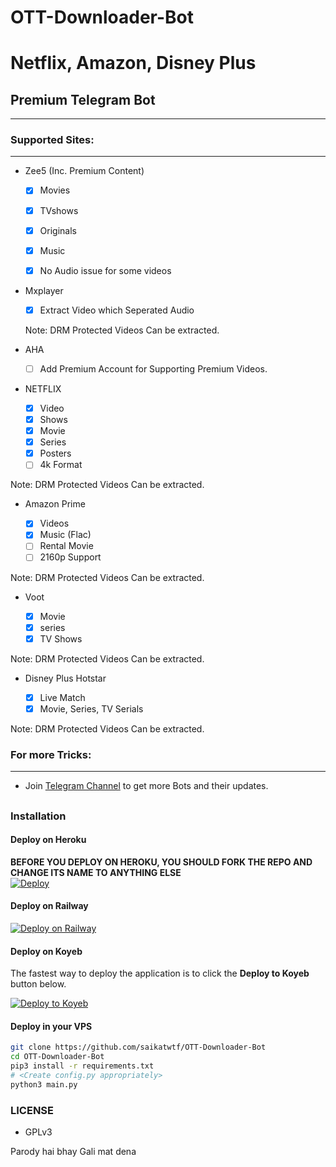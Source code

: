 # OTT-Downloader-Bot
# Netflix, Amazon, Disney Plus
## Premium Telegram Bot
---

### Supported Sites:
---

- Zee5 (Inc. Premium Content)
   
  - [x] Movies

  - [x] TVshows

  - [x] Originals

  - [x] Music

  - [x] No Audio issue for some videos

- Mxplayer

  - [x] Extract Video which Seperated Audio
  
   Note: DRM Protected Videos Can be extracted.

- AHA 

  - [ ] Add Premium Account for Supporting Premium Videos. 

- NETFLIX
  
  - [x] Video 
  - [x] Shows
  - [x] Movie
  - [x] Series 
  - [x] Posters
  - [ ] 4k Format

Note: DRM Protected Videos Can be extracted.

- Amazon Prime 
  
  - [x] Videos
  - [x] Music (Flac)
  - [ ] Rental Movie
  - [ ] 2160p Support

Note: DRM Protected Videos Can be extracted.

- Voot

  - [x] Movie
  - [x] series 
  - [x] TV Shows 

Note: DRM Protected Videos Can be extracted.

- Disney Plus Hotstar

  - [x] Live Match 
  - [x] Movie, Series, TV Serials

Note: DRM Protected Videos Can be extracted.

### For more Tricks:
---
  - Join [Telegram Channel](https://telegram.me/AnnihilusOP) to get more Bots and their updates.

##
### Installation
#### Deploy on Heroku
**BEFORE YOU DEPLOY ON HEROKU, YOU SHOULD FORK THE REPO AND CHANGE ITS NAME TO ANYTHING ELSE**<br>
[![Deploy](https://www.herokucdn.com/deploy/button.svg)](https://dashboard.heroku.com/new?template=https://github.com/Leyon077/OTT-Downloader-Bot)</br>

#### Deploy on Railway
[![Deploy on Railway](https://railway.app/button.svg)](https://railway.app/new/template/prank)

#### Deploy on Koyeb

The fastest way to deploy the application is to click the **Deploy to Koyeb** button below.


[![Deploy to Koyeb](https://www.koyeb.com/static/images/deploy/button.svg)](https://app.koyeb.com/deploy?type=git&repository=github.com/saikatwtf/OTT-DOWNLOADER-BOT&branch=koyeb&name=OTT-Downloader-Bot)


#### Deploy in your VPS
````bash
git clone https://github.com/saikatwtf/OTT-Downloader-Bot
cd OTT-Downloader-Bot
pip3 install -r requirements.txt
# <Create config.py appropriately>
python3 main.py
````

### LICENSE
- GPLv3


Parody hai bhay Gali mat dena

